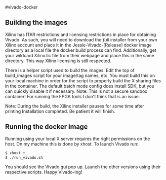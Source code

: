 #vivado-docker

## Building the images

Xilinx has ITAR restrictions and licensing restrictions in place for obtaining
Vivado. As such, you will need to download the *full* installer from your own
Xilinx account and place it in the Jessie-Vivado-[Release] docker image
directory as a local file the docker build process can find. Additionally, get
your wildcard Xilinx.lic file from their webpage and place this in the same
directory. This way Xilinx licensing is still respected.

There is a helper script used to build the images. Edit the top of build_images
script for your image/tag names, etc. You must build this on your local machine
in order for the script to properly build the X sharing files in the container.
The default batch mode config does install SDK, but you can quickly disable it
if necessary. Note: This is not a secure sandbox container! For running the FPGA
tools I don't think that is an issue.

Note: During the build, the Xilinx installer pauses for some time after printing
 Installation completed. Be patient it will finish.

## Running the docker image

Running using your local X server requires the right permissions on the host. On
my machine this is done by xhost. To launch Vivado run:

```sh
$ xhost +
$ ./run_vivado.sh
```
You should see the Vivado gui pop up. Launch the other versions using their
respective scripts. Happy Vivado-ing!
